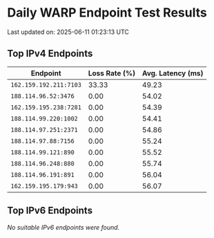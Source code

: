 # Daily WARP Endpoint Test Results

Last updated on: 2025-06-11 01:23:13 UTC

## Top IPv4 Endpoints

| Endpoint | Loss Rate (%) | Avg. Latency (ms) |
|---|---|---|
| `162.159.192.211:7103` | 33.33 | 49.23 |
| `188.114.96.52:3476` | 0.00 | 54.02 |
| `162.159.195.238:7281` | 0.00 | 54.39 |
| `188.114.99.220:1002` | 0.00 | 54.41 |
| `188.114.97.251:2371` | 0.00 | 54.86 |
| `188.114.97.88:7156` | 0.00 | 55.24 |
| `188.114.99.121:890` | 0.00 | 55.52 |
| `188.114.96.248:880` | 0.00 | 55.74 |
| `188.114.96.191:891` | 0.00 | 56.04 |
| `162.159.195.179:943` | 0.00 | 56.07 |

## Top IPv6 Endpoints

*No suitable IPv6 endpoints were found.*

